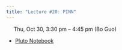 ```yaml
---
title: "Lecture #20: PINN"
---
```


&nbsp;&nbsp;&nbsp;&nbsp;&nbsp;Thu, Oct 30, 3:30 pm – 4:45 pm (Bo Guo)

- [Pluto Notebook](../pluto_notebooks/Lec20_pinn.html)
